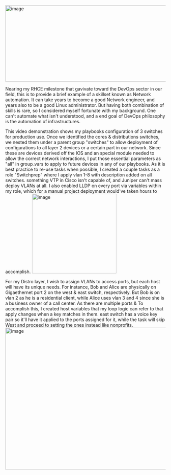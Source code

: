 <img width="973" height="239" alt="image" src="https://github.com/user-attachments/assets/2fb60abc-33c6-4efe-b9d4-301f0ce0067a" />

Nearing my RHCE milestone that gavivate toward the DevOps sector in our field, this is to provide a brief example of a skillset known as Network automation. It can take years to become a good Network engineer, and years also to be a good Linux administrator. But having both combination of skills is rare, so I considered myself fortunate with my background. One can't automate what isn't understood, and a end goal of DevOps philosophy is the automation of infrastructures.

This video demonstration shows my playbooks configuration of 3 switches for production use. Once we identified the cores & distributions switches, we nested them under a parent group "switches" to allow deployment of configurations to all layer 2 devices or a certain part in our network. Since these are devices derived off the IOS and an special module needed to allow the correct network interactions, I put those essential parameters as "all" in group_vars to apply to future devices in any of our playbooks. As it is best practice to re-use tasks when possible, I created a couple tasks as a role "Switchprep" where I apply vlan 1-8 with description added on all switches. something VTP in Cisco isn't capable of, and Juniper can't mass deploy VLANs at all. I also enabled LLDP on every port via variables within my role, which for a manual project deployment would've taken hours to accomplish. 
<img width="265" height="249" alt="image" src="https://github.com/user-attachments/assets/3dc970e8-9328-461e-b713-d21ca8500fc0" />


For my Distro layer, I wish to assign VLANs to access ports, but each host will have its unique needs. For instance, Bob and Alice are physically on Gigaethernet port 2 on the west & east switch, respectively. But Bob is on vlan 2 as he is a residential client, while Alice uses vlan 3 and 4 since she is a business owner of a call center. As there are multiple ports & To accomplish this, I created host variables that my loop logic can refer to that apply changes when a key matches in them. east switch has a voice key pair so it'll have it applied to the ports assigned for it, while the task will skip West and proceed to setting the ones instead like nonprofits.<img width="920" height="444" alt="image" src="https://github.com/user-attachments/assets/06ca2e99-d5e6-41c1-96fc-f286a51f1f7a" />


